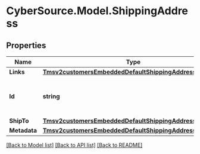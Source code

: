 # CyberSource.Model.ShippingAddress
## Properties

Name | Type | Description | Notes
------------ | ------------- | ------------- | -------------
**Links** | [**Tmsv2customersEmbeddedDefaultShippingAddressLinks**](Tmsv2customersEmbeddedDefaultShippingAddressLinks.md) |  | [optional] 
**Id** | **string** | The id of the Shipping Address Token. | [optional] 
**ShipTo** | [**Tmsv2customersEmbeddedDefaultShippingAddressShipTo**](Tmsv2customersEmbeddedDefaultShippingAddressShipTo.md) |  | [optional] 
**Metadata** | [**Tmsv2customersEmbeddedDefaultShippingAddressMetadata**](Tmsv2customersEmbeddedDefaultShippingAddressMetadata.md) |  | [optional] 

[[Back to Model list]](../README.md#documentation-for-models) [[Back to API list]](../README.md#documentation-for-api-endpoints) [[Back to README]](../README.md)

